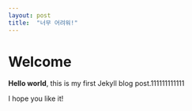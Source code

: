 ```yaml
---
layout: post
title:  "너무 어려워!"
---
```


# Welcome

**Hello world**, this is my first Jekyll blog post.111111111111

I hope you like it!
